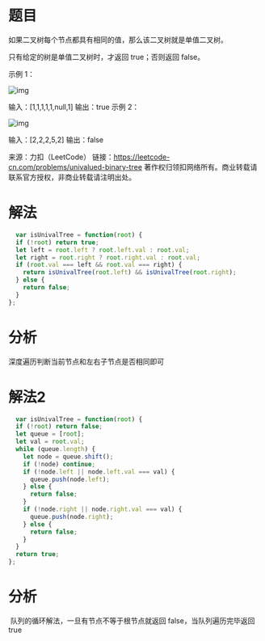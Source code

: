 
# 题目

如果二叉树每个节点都具有相同的值，那么该二叉树就是单值二叉树。

只有给定的树是单值二叉树时，才返回 true；否则返回 false。

 

示例 1：

![img](https://assets.leetcode-cn.com/aliyun-lc-upload/uploads/2018/12/29/screen-shot-2018-12-25-at-50104-pm.png)

输入：[1,1,1,1,1,null,1]
输出：true
示例 2：

![img](https://assets.leetcode-cn.com/aliyun-lc-upload/uploads/2018/12/29/screen-shot-2018-12-25-at-50050-pm.png)

输入：[2,2,2,5,2]
输出：false

来源：力扣（LeetCode）
链接：https://leetcode-cn.com/problems/univalued-binary-tree
著作权归领扣网络所有。商业转载请联系官方授权，非商业转载请注明出处。

# 解法

```javascript
  var isUnivalTree = function(root) {
  if (!root) return true;
  let left = root.left ? root.left.val : root.val;
  let right = root.right ? root.right.val : root.val;
  if (root.val === left && root.val === right) {
    return isUnivalTree(root.left) && isUnivalTree(root.right);
  } else {
    return false;
  }
};
```

# 分析

深度遍历判断当前节点和左右子节点是否相同即可

# 解法2

```javascript
  var isUnivalTree = function(root) {
  if (!root) return false;
  let queue = [root];
  let val = root.val;
  while (queue.length) {
    let node = queue.shift();
    if (!node) continue;
    if (!node.left || node.left.val === val) {
      queue.push(node.left);
    } else {
      return false;
    }
    if (!node.right || node.right.val === val) {
      queue.push(node.right);
    } else {
      return false;
    }
  }
  return true;
};
```

# 分析

​    队列的循环解法，一旦有节点不等于根节点就返回 false，当队列遍历完毕返回 true

